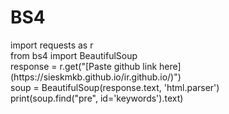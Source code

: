 # BS4
<p>import requests as r <br/>
from bs4 import BeautifulSoup <br/>
response = r.get("[Paste github link here](https://sieskmkb.github.io/ir.github.io/)")<br/>
soup = BeautifulSoup(response.text, 'html.parser')<br/>
print(soup.find("pre", id='keywords').text)
</p>
